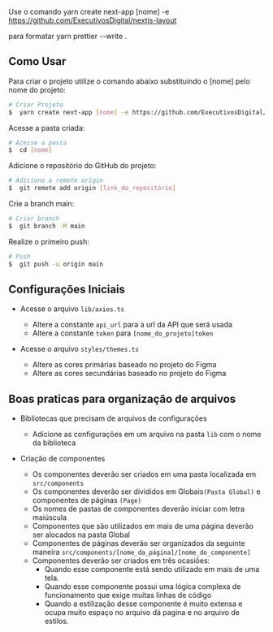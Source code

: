 Use o comando yarn create next-app [nome] -e https://github.com/ExecutivosDigital/nextjs-layout

para formatar yarn prettier --write .

## Como Usar

Para criar o projeto utilize o comando abaixo substituindo o [nome] pelo nome do projeto:

```bash
# Criar Projeto
$  yarn create next-app [nome] -e https://github.com/ExecutivosDigital/nextjs-layout
```

Acesse a pasta criada:

```bash
# Acesse a pasta
$  cd [nome]
```

Adicione o repositório do GitHub do projeto:

```bash
# Adicione a remote origin
$  git remote add origin [link_do_repositório]
```

Crie a branch main:

```bash
# Criar branch
$  git branch -M main
```

Realize o primeiro push:

```bash
# Push
$  git push -u origin main
```

## Configurações Iniciais

- Acesse o arquivo `lib/axios.ts`
    - Altere a constante `api_url` para a url da API que será usada
    - Altere a constante `token` para `[nome_do_projeto]token`

- Acesse o arquivo `styles/themes.ts`
    - Altere as cores primárias baseado no projeto do Figma
    - Altere as cores secundárias baseado no projeto do Figma


## Boas praticas para organização de arquivos

-  Bibliotecas que precisam de arquivos de configurações
    + Adicione as configurações em um arquivo na pasta `lib` com o nome da biblioteca
    
-  Criação de componentes
    - Os componentes deverão ser criados em uma pasta localizada em `src/components`
    - Os componentes deverão ser divididos em Globais`(Pasta Global)` e componentes de páginas `(Page)`
    - Os nomes de pastas de componentes deverão iniciar com letra maiúscula
    - Componentes que são utilizados em mais de uma página deverão ser alocados na pasta Global
    - Componentes de páginas deverão ser organizados da seguinte maneira `src/components/[nome_da_página]/[nome_do_componente]`
    - Componentes deverão ser criados em três ocasiões:
        - Quando esse componente está sendo utilizado em mais de uma tela.
        - Quando esse componente possui uma lógica complexa de funcionamento que exige muitas linhas de código
        - Quando a estilização desse componente é muito extensa e ocupa muito espaço no arquivo dá pagina e no arquivo de estilos.

